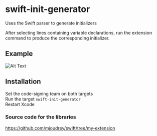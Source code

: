 # swift-init-generator
Uses the Swift parser to generate initializers

After selecting lines containing variable declarations, run the extension command to produce the corresponding initializer.

## Example
![Alt Text](https://github.com/mjoudrey/swift-init-generator/blob/master/out.gif)

## Installation 
Set the code-signing team on both targets  
Run the target `swift-init-generator`  
Restart Xcode  

### Source code for the libraries
https://github.com/mjoudrey/swift/tree/my-extension
